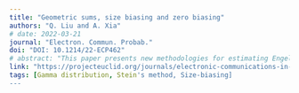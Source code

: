 ```yaml
---
title: "Geometric sums, size biasing and zero biasing"
authors: "Q. Liu and A. Xia"
# date: 2022-03-21
journal: "Electron. Commun. Probab."
doi: "DOI: 10.1214/22-ECP462"
# abstract: "This paper presents new methodologies for estimating Engel curves using nonparametric regression techniques..."
link: "https://projecteuclid.org/journals/electronic-communications-in-probability/volume-27/issue-none/Geometric-sums-size-biasing-and-zero-biasing/10.1214/22-ECP462.full"
tags: [Gamma distribution, Stein's method, Size-biasing]
---
```

